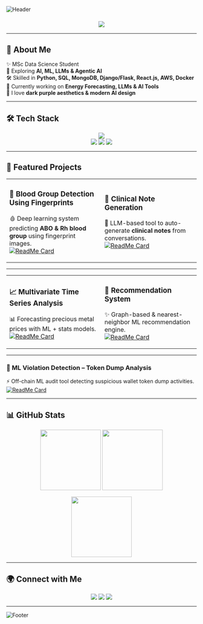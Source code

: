 <!-- Profile Header -->
![Header](https://capsule-render.vercel.app/api?type=waving&height=200&text=Yashika%20Tirkey&fontSize=40&fontAlignY=35&color=gradient&customColorList=0,2,5,30,45&fontColor=ffffff)

<h3 align="center">
  <img src="https://readme-typing-svg.herokuapp.com?size=25&duration=3000&color=9F7AEA&center=true&vCenter=true&lines=Hi+👋,+I'm+Yashika+Tirkey;AI+Engineer+%7C+Data+Scientist;Generative+AI+%7C+Agentic+AI;Always+Learning+%F0%9F%93%9A;Love+Purple+%F0%9F%8C%88" />
</h3>

---

## 🌌 About Me  

✨ MSc Data Science Student  
🚀 Exploring **AI, ML, LLMs & Agentic AI**  
🛠️ Skilled in **Python, SQL, MongoDB, Django/Flask, React.js, AWS, Docker**  
🌱 Currently working on **Energy Forecasting, LLMs & AI Tools**  
🎨 I love **dark purple aesthetics & modern AI design**  

---

## 🛠️ Tech Stack  

<p align="center">
  <img src="https://skillicons.dev/icons?i=python,flask,django,react,mongodb,mysql,aws,docker,git,github" /><br/>
  <img src="https://img.shields.io/badge/AI%2FML-800080?style=for-the-badge&logo=tensorflow&logoColor=white"/>
  <img src="https://img.shields.io/badge/Generative%20AI-6A0DAD?style=for-the-badge&logo=openai&logoColor=white"/>
  <img src="https://img.shields.io/badge/Agentic%20AI-4B0082?style=for-the-badge&logo=ai&logoColor=white"/>
</p>

---

## 🚀 Featured Projects  

<table>
<tr>
<td width="50%">
  
### 🔬 Blood Group Detection Using Fingerprints  
🩸 Deep learning system predicting **ABO & Rh blood group** using fingerprint images.  
[![ReadMe Card](https://github-readme-stats.vercel.app/api/pin/?username=yashikart&repo=Blood-Group-Detection-Using-Fingerprints&theme=radical)](https://github.com/yashikart/Blood-Group-Detection-Using-Fingerprints)

</td>
<td width="50%">
  
### 📝 Clinical Note Generation  
🤖 LLM-based tool to auto-generate **clinical notes** from conversations.  
[![ReadMe Card](https://github-readme-stats.vercel.app/api/pin/?username=yashikart&repo=Clinical-Note-Generation-from-Doctor-Patient-Conversations-using-LLM&theme=radical)](https://github.com/yashikart/Clinical-Note-Generation-from-Doctor-Patient-Conversations-using-LLM)

</td>
</tr>
</table>

---

<table>
<tr>
<td width="50%">
  
### 📈 Multivariate Time Series Analysis  
📊 Forecasting precious metal prices with ML + stats models.  
[![ReadMe Card](https://github-readme-stats.vercel.app/api/pin/?username=yashikart&repo=Multivariate-Time-Series-Analysis-Gold-Silver-Platinum&theme=radical)](https://github.com/yashikart/Multivariate-Time-Series-Analysis-Gold-Silver-Platinum)

</td>
<td width="50%">
  
### 🛒 Recommendation System  
✨ Graph-based & nearest-neighbor ML recommendation engine.  
[![ReadMe Card](https://github-readme-stats.vercel.app/api/pin/?username=yashikart&repo=Recommendation-System-GraphBased-AND-NearestNeighbors&theme=radical)](https://github.com/yashikart/Recommendation-System-GraphBased-AND-NearestNeighbors)

</td>
</tr>
</table>

---

### 🔐 ML Violation Detection – Token Dump Analysis  
⚡ Off-chain ML audit tool detecting suspicious wallet token dump activities.  
[![ReadMe Card](https://github-readme-stats.vercel.app/api/pin/?username=yashikart&repo=ML-Violation-Detection-Rapid-Token-Dump-Analysis&theme=radical)](https://github.com/yashikart/ML-Violation-Detection-Rapid-Token-Dump-Analysis)

---

## 📊 GitHub Stats  

<p align="center">
  <img src="https://github-readme-stats.vercel.app/api?username=yashikart&show_icons=true&theme=radical&title_color=9F7AEA&icon_color=9F7AEA" height="160"/>
  <img src="https://github-readme-stats.vercel.app/api/top-langs/?username=yashikart&layout=compact&theme=radical&title_color=9F7AEA" height="160"/>
</p>

<p align="center">
  <img src="https://github-readme-streak-stats.herokuapp.com/?user=yashikart&theme=radical&ring=9F7AEA&fire=9F7AEA&currStreakLabel=9F7AEA" height="160"/>
</p>

---

## 🌍 Connect with Me  

<p align="center">
  <a href="https://www.linkedin.com/in/"><img src="https://img.shields.io/badge/LinkedIn-6A0DAD?style=for-the-badge&logo=linkedin&logoColor=white"/></a>
  <a href="https://www.kaggle.com/"><img src="https://img.shields.io/badge/Kaggle-4B0082?style=for-the-badge&logo=kaggle&logoColor=white"/></a>
  <a href="mailto:your_email@example.com"><img src="https://img.shields.io/badge/Email-800080?style=for-the-badge&logo=gmail&logoColor=white"/></a>
</p>

---

<!-- Footer -->
![Footer](https://capsule-render.vercel.app/api?type=waving&color=gradient&height=120&section=footer)
